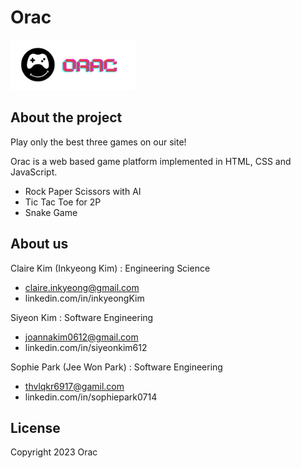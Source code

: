 # Orac 
<img src="oracLogo.png" width=200>

## About the project
Play only the best three games on our site!

Orac is a web based game platform implemented in HTML, CSS and JavaScript.
* Rock Paper Scissors with AI
* Tic Tac Toe for 2P
* Snake Game

## About us
Claire Kim (Inkyeong Kim) : Engineering Science
* claire.inkyeong@gmail.com
* linkedin.com/in/inkyeongKim

Siyeon Kim : Software Engineering
* joannakim0612@gmail.com
* linkedin.com/in/siyeonkim612
  
Sophie Park (Jee Won Park) : Software Engineering
* thvlqkr6917@gamil.com
* linkedin.com/in/sophiepark0714

## License
Copyright 2023 Orac
